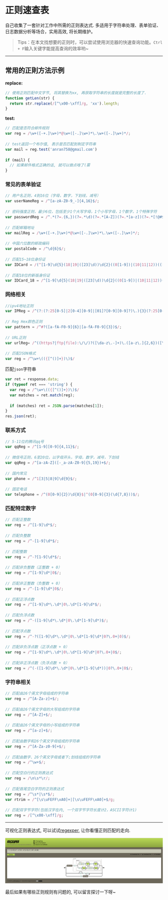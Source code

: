 # 正则速查表

自己收集了一套针对工作中所需的正则表达式. 多适用于字符串处理、表单验证、日志数据分析等场合，实用高效, 将长期维护。

> Tips：在本文找想要的正则时，可以尝试使用浏览器的快速查询功能。`Ctrl + F`输入关键字能提高查询的效率哟~

----

## 常用的正則方法示例

**replace:**

``` javascript
// 使用正则匹配中文字节, 将其替换为xx, 再获取字符串的长度就是完整的长度了.
function getLen(str) {
  return str.replace(/[^\x00-\xff]/g, 'xx').length;
}
```

**test:**

``` javascript
// 匹配是否符合邮件规则
var reg = /\w+([-+.]\w+)*@\w+([-.]\w+)*\.\w+([-.]\w+)*/;

// test返回一个布尔值, 表示是否匹配到制定字符串
var mail = reg.test('anran758@gmail.com')

if (mail) {
  // 如果邮件格式正确的话, 就可以做点啥了(雾
}
```

### 常见的表单验证

``` javascript
// 用户名正则，4到16位（字母，数字，下划线，减号）
var userNameReg = /^[a-zA-Z0-9_-]{4,16}$/;

// 密码强度正则，最少6位，包括至少1个大写字母，1个小写字母，1个数字，1个特殊字符
var passwordReg = /^.*(?=.{6,})(?=.*\d)(?=.*[A-Z])(?=.*[a-z])(?=.*[!@#$%^&*? ]).*$/;

// 匹配邮箱地址
var mailReg = /\w+([-+.]\w+)*@\w+([-.]\w+)*\.\w+([-.]\w+)*/;

// 中国六位数的邮政编码
var postalCode = /^\d{6}$/;

// 匹配15~18位身份证
var IDCard = /(^[1-9]\d{5}(18|19|([23]\d))\d{2}((0[1-9])|(10|11|12))(([0-2][1-9])|10|20|30|31)\d{3}[0-9Xx]$)|(^[1-9]\d{5}\d{2}((0[1-9])|(10|11|12))(([0-2][1-9])|10|20|30|31)\d{2}$)/;

// 匹配18位的新版身份证
var IDCard_18 = /^[1-9]\d{5}(18|19|([23]\d))\d{2}((0[1-9])|(10|11|12))(([0-2][1-9])|10|20|30|31)\d{3}[0-9Xx]$/;

```

### 网络相关

``` JavaScript
//ipv4地址正则
var IPReg = /^(?:(?:25[0-5]|2[0-4][0-9]|[01]?[0-9][0-9]?)\.){3}(?:25[0-5]|2[0-4][0-9]|[01]?[0-9][0-9]?)$/;

// Reg Hex颜色正则
var pattern = /^#?([a-fA-F0-9]{6}|[a-fA-F0-9]{3})$/;

// URL正则
var urlReg= /^((https?|ftp|file):\/\/)?([\da-z\.-]+)\.([a-z\.]{2,6})([\/\w \.-]*)*\/?$/;

// 匹配JSON格式
var reg = /^\w+\(({[^()]+})\)$/
```

匹配`json`字符串

``` JavaScript
var ret = response.data;
if (typeof ret === 'string') {
  var reg = /^\w+\(({[^()]+})\)$/
  var matches = ret.match(reg);

  if (matches) ret = JSON.parse(matches[1]);
}
res.json(ret);
```

### 联系方式

``` JavaScript
// 5-11位的腾讯qq号
var qqReg = /^[1-9][0-9]{4,11}$/;

// 微信号正则，6至20位，以字母开头，字母，数字，减号，下划线
var qqReg = /^[a-zA-Z]([-_a-zA-Z0-9]{5,19})+$/;

// 国内常见
var phone = /^1[3|5|8|9]\d{9}$/;

// 固定电话
var telephone = /^(0[0-9]{2})\d{8}$|^(0[0-9]{3}(\d{7,8}))$/;
```

### 匹配特定数字

``` javascript
// 匹配正整数
var reg = /^[1-9]\d*$/;

// 匹配负整数
var reg = /^-[1-9]\d*$/;

// 匹配整数
var reg = /^-?[1-9]\d*$/;

// 匹配非负整数（正整数 + 0）
var reg = /^[1-9]\d*|0$/;

// 匹配非正整数（负整数 + 0）
var reg = /^-[1-9]\d*|0$/;

// 匹配正浮点数
var reg = /^[1-9]\d*\.\d*|0\.\d*[1-9]\d*$/;

// 匹配负浮点数
var reg = /^-([1-9]\d*\.\d*|0\.\d*[1-9]\d*)$/;

// 匹配浮点数
var reg = /^-?([1-9]\d*\.\d*|0\.\d*[1-9]\d*|0?\.0+|0)$/;

// 匹配非负浮点数（正浮点数 + 0）
var reg = /^[1-9]\d*\.\d*|0\.\d*[1-9]\d*|0?\.0+|0$/;

// 匹配非正浮点数（负浮点数 + 0）
var reg = /^(-([1-9]\d*\.\d*|0\.\d*[1-9]\d*))|0?\.0+|0$/;
```

### 字符串相关

``` javascript
// 匹配由26个英文字母组成的字符串
var reg = /^[A-Za-z]+$/;

// 匹配由26个英文字母的大写组成的字符串
var reg = /^[A-Z]+$/;

// 匹配由26个英文字母的小写组成的字符串
var reg = /^[a-z]+$/;

// 匹配由数字和26个英文字母组成的字符串
var reg = /^[A-Za-z0-9]+$/;

// 匹配由数字、26个英文字母或者下;划线组成的字符串
var reg = /^\w+$/;

// 匹配空白行的正则表达式
var reg = /\n\s*\r/;

// 匹配首尾空白字符的正则表达式
var reg = /^\s*|\s*$/;
var rtrim = /^[\s\uFEFF\xA0]+|[\s\uFEFF\xA0]+$/g;

// 匹配双字节字符(包括汉字在内, 一个双字节字符长度计2，ASCII字符计1)
var reg = /[^\x00-\xff]/g;
```

---

可视化正则表达式, 可以试试[regexper](https://regexper.com/), 让你看懂正则匹配的走向.

![](./images/regexper.png)

最后如果有哪些正则规则有问题的, 可以留言探讨一下呀~
